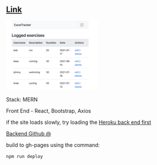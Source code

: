 ## [Link](https://adnjoo.github.io/exercise-tracker/)

<a href='https://adnjoo.github.io/exercise-tracker/'><img src='./scrn.png' width='250px'></a>

Stack: MERN

Front End - React, Bootstrap, Axios

if the site loads slowly, try loading the [Heroku back end first](https://pure-ocean-29656.herokuapp.com/exercises)

[Backend Github @](https://github.com/adnjoo/mernbackend)

build to gh-pages using the command:
```
npm run deploy
```
